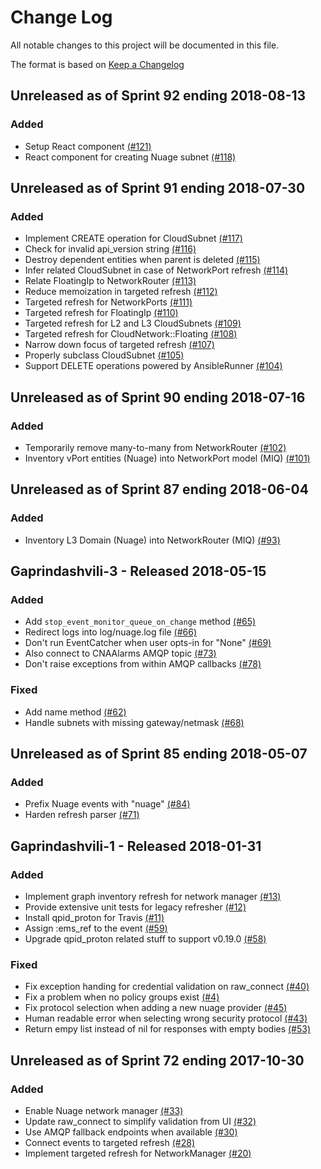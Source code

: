 # Change Log

All notable changes to this project will be documented in this file.

The format is based on [Keep a Changelog](http://keepachangelog.com/en/1.0.0/)


## Unreleased as of Sprint 92 ending 2018-08-13

### Added
- Setup React component [(#121)](https://github.com/ManageIQ/manageiq-providers-nuage/pull/121)
- React component for creating Nuage subnet [(#118)](https://github.com/ManageIQ/manageiq-providers-nuage/pull/118)

## Unreleased as of Sprint 91 ending 2018-07-30

### Added
- Implement CREATE operation for CloudSubnet [(#117)](https://github.com/ManageIQ/manageiq-providers-nuage/pull/117)
- Check for invalid api_version string [(#116)](https://github.com/ManageIQ/manageiq-providers-nuage/pull/116)
- Destroy dependent entities when parent is deleted [(#115)](https://github.com/ManageIQ/manageiq-providers-nuage/pull/115)
- Infer related CloudSubnet in case of NetworkPort refresh [(#114)](https://github.com/ManageIQ/manageiq-providers-nuage/pull/114)
- Relate FloatingIp to NetworkRouter [(#113)](https://github.com/ManageIQ/manageiq-providers-nuage/pull/113)
- Reduce memoization in targeted refresh [(#112)](https://github.com/ManageIQ/manageiq-providers-nuage/pull/112)
- Targeted refresh for NetworkPorts [(#111)](https://github.com/ManageIQ/manageiq-providers-nuage/pull/111)
- Targeted refresh for FloatingIp [(#110)](https://github.com/ManageIQ/manageiq-providers-nuage/pull/110)
- Targeted refresh for L2 and L3 CloudSubnets [(#109)](https://github.com/ManageIQ/manageiq-providers-nuage/pull/109)
- Targeted refresh for CloudNetwork::Floating [(#108)](https://github.com/ManageIQ/manageiq-providers-nuage/pull/108)
- Narrow down focus of targeted refresh [(#107)](https://github.com/ManageIQ/manageiq-providers-nuage/pull/107)
- Properly subclass CloudSubnet [(#105)](https://github.com/ManageIQ/manageiq-providers-nuage/pull/105)
- Support DELETE operations powered by AnsibleRunner [(#104)](https://github.com/ManageIQ/manageiq-providers-nuage/pull/104)

## Unreleased as of Sprint 90 ending 2018-07-16

### Added
- Temporarily remove many-to-many from NetworkRouter [(#102)](https://github.com/ManageIQ/manageiq-providers-nuage/pull/102)
- Inventory vPort entities (Nuage) into NetworkPort model (MIQ) [(#101)](https://github.com/ManageIQ/manageiq-providers-nuage/pull/101)

## Unreleased as of Sprint 87 ending 2018-06-04

### Added
- Inventory L3 Domain (Nuage) into NetworkRouter (MIQ) [(#93)](https://github.com/ManageIQ/manageiq-providers-nuage/pull/93)

## Gaprindashvili-3 - Released 2018-05-15

### Added
- Add `stop_event_monitor_queue_on_change` method [(#65)](https://github.com/ManageIQ/manageiq-providers-nuage/pull/65)
- Redirect logs into log/nuage.log file [(#66)](https://github.com/ManageIQ/manageiq-providers-nuage/pull/66)
- Don't run EventCatcher when user opts-in for "None" [(#69)](https://github.com/ManageIQ/manageiq-providers-nuage/pull/69)
- Also connect to CNAAlarms AMQP topic [(#73)](https://github.com/ManageIQ/manageiq-providers-nuage/pull/73)
- Don't raise exceptions from within AMQP callbacks [(#78)](https://github.com/ManageIQ/manageiq-providers-nuage/pull/78)

### Fixed
- Add name method [(#62)](https://github.com/ManageIQ/manageiq-providers-nuage/pull/62)
- Handle subnets with missing gateway/netmask [(#68)](https://github.com/ManageIQ/manageiq-providers-nuage/pull/68)

## Unreleased as of Sprint 85 ending 2018-05-07

### Added
- Prefix Nuage events with "nuage" [(#84)](https://github.com/ManageIQ/manageiq-providers-nuage/pull/84)
- Harden refresh parser [(#71)](https://github.com/ManageIQ/manageiq-providers-nuage/pull/71)

## Gaprindashvili-1 - Released 2018-01-31

### Added
- Implement graph inventory refresh for network manager [(#13)](https://github.com/ManageIQ/manageiq-providers-nuage/pull/13)
- Provide extensive unit tests for legacy refresher [(#12)](https://github.com/ManageIQ/manageiq-providers-nuage/pull/12)
- Install qpid_proton for Travis [(#11)](https://github.com/ManageIQ/manageiq-providers-nuage/pull/11)
- Assign :ems_ref to the event [(#59)](https://github.com/ManageIQ/manageiq-providers-nuage/pull/59)
- Upgrade qpid_proton related stuff to support v0.19.0 [(#58)](https://github.com/ManageIQ/manageiq-providers-nuage/pull/58)

### Fixed
- Fix exception handing for credential validation on raw_connect [(#40)](https://github.com/ManageIQ/manageiq-providers-nuage/pull/40)
- Fix a problem when no policy groups exist [(#4)](https://github.com/ManageIQ/manageiq-providers-nuage/pull/4)
- Fix protocol selection when adding a new nuage provider [(#45)](https://github.com/ManageIQ/manageiq-providers-nuage/pull/45)
- Human readable error when selecting wrong security protocol [(#43)](https://github.com/ManageIQ/manageiq-providers-nuage/pull/43)
- Return empy list instead of nil for responses with empty bodies [(#53)](https://github.com/ManageIQ/manageiq-providers-nuage/pull/53)

## Unreleased as of Sprint 72 ending 2017-10-30

### Added
- Enable Nuage network manager [(#33)](https://github.com/ManageIQ/manageiq-providers-nuage/pull/33)
- Update raw_connect to simplify validation from UI [(#32)](https://github.com/ManageIQ/manageiq-providers-nuage/pull/32)
- Use AMQP fallback endpoints when available [(#30)](https://github.com/ManageIQ/manageiq-providers-nuage/pull/30)
- Connect events to targeted refresh [(#28)](https://github.com/ManageIQ/manageiq-providers-nuage/pull/28)
- Implement targeted refresh for NetworkManager [(#20)](https://github.com/ManageIQ/manageiq-providers-nuage/pull/20)
